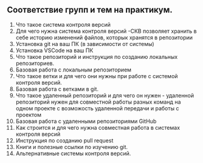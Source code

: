 ## Соответствие групп и тем на практикум.

1. Что такое система контроля версий
2. Для чего нужна система контроля версий -СКВ позволяет хранить в себе историю изменений файлов, которык хранятся в репозитории
3. Установка git на ваш ПК (в зависимости от системы)
4. Установка VSCode на ваш ПК
5. Что такое репозиторий и инструкция по созданию локальных репозиториев.
6. Базовая работа с локальным репозиторием
7. Что такое ветки и для чего они нужны при работе с системой контроля версий.
8. Базовая работа с ветками в git.
9. Что такое удаленный репозиторий и для чего он нужен - удаленной репозиторий нужен для совместной работы разных команд на одном проекте с возможость удаленной передачи и работы с проектом
10. Базовая работа с удаленными репозиториями GitHub
11. Как строится и для чего нужна совместная работа в системах контроля версий
12. Инструкция по созданию pull request
13. Книги и полезные ссылки по изучению git.
14. Альтернативные системы контроля версий.
